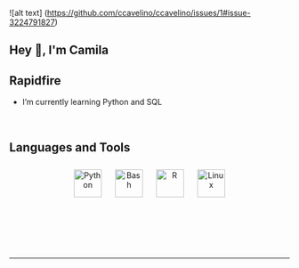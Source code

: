 ![alt text] (https://github.com/ccavelino/ccavelino/issues/1#issue-3224791827)
## Hey 👋, I'm Camila  


## Rapidfire  

-  I’m currently learning Python and SQL  


</td><td valign="top" width="50%">



</td></tr></table>  

<br/>  


## Languages and Tools  
<div align="center">   
<a href="https://www.python.org/" target="_blank"><img style="margin: 10px" src="https://profilinator.rishav.dev/skills-assets/python-original.svg" alt="Python" height="50" /></a>   
<a href="https://www.gnu.org/software/bash/" target="_blank"><img style="margin: 10px" src="https://profilinator.rishav.dev/skills-assets/gnu_bash-icon.svg" alt="Bash" height=50" /></a>  
<a href="https://www.r-project.org/" target="_blank"><img style="margin: 10px" src="https://profilinator.rishav.dev/skills-assets/r.svg" alt="R" height="50" /></a>  
<a href="https://www.linux.org/" target="_blank"><img style="margin: 10px" src="https://profilinator.rishav.dev/skills-assets/linux-original.svg" alt="Linux" height="50" /></a>  
</div>  

<br/>  





</td><td valign="top" width="50%">



</td></tr></table>  

<br/>  

  

<br/>  

  

<br/>  


<br />

----

